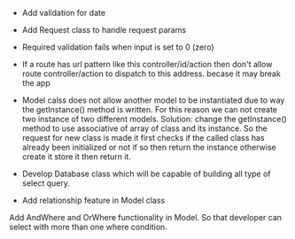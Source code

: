 * Add validation for date
* Add Request class to handle request params
* Required validation fails when input is set to 0 (zero)
* If a route has url pattern like this controller/id/action then don't allow route controller/action to dispatch to this address. becase it may break the app

* Model calss does not allow another model to be instantiated due to way the getInstance() method is written. For this reason we can not create two instance of two different models.
	Solution: change the getInstance() method to use associative of array of class and its instance. So the request for new class is made it first checks if the called class has already been initialized or not if so then return the instance otherwise create it store it then return it.

* Develop Database class which will be capable of building all type of select query.

* Add relationship feature in Model class

Add AndWhere and OrWhere functionality in Model. So that developer can select with more than one where condition.
